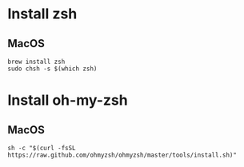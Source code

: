 # Install zsh

## MacOS

    brew install zsh
    sudo chsh -s $(which zsh)

# Install oh-my-zsh

## MacOS

    sh -c "$(curl -fsSL https://raw.github.com/ohmyzsh/ohmyzsh/master/tools/install.sh)"
